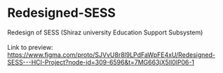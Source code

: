 # Redesigned-SESS
Redesign of SESS (Shiraz university Education Support Subsystem) 
<br /> <br />
Link to preview:
  https://www.figma.com/proto/SJVvU8r8l9LPdFaWpFE4xU/Redesigned-SESS---HCI-Project?node-id=309-6596&t=7MG663jX5lI0lP06-1
